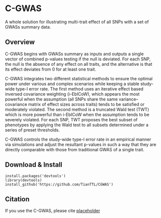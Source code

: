 # C-GWAS
A whole solution for illustrating multi-trait effect of all SNPs with a set of GWASs summary data.

## Overview
C-GWAS begins with GWASs summary as inputs and outputs a single vector of combined p-values testing if the null is deviated. For each SNP, the null is the absence of any effect on all traits, and the alternative is that its
effect deviates from 0 for at least one trait.

C-GWAS integrates two different statistical methods to ensure the optimal power under various and complex scenarios while keeping a stable study-wide type-I error rate. The first method uses an iterative effect based inversed
covariance weighting (i-EbICoW), which appears the most powerful when the assumption (all SNPs share the same variance–covariance matrix of effect sizes across traits) tends to be satisfied or moderately violated. The second
method is a truncated Wald test (TWT) which is more powerful than i-EbICoW when the assumption tends to be severely violated. For each SNP, TWT proposes the best subset of phenotypes by applying the Wald test to all subsets
determined under a series of preset thresholds.

C-GWAS controls the study-wide type-I error rate in an empirical manner via simulations and adjust the resultant p-values in such a way that they are directly comparable with those from traditional GWAS of a single trait.

## Download & Install
```
install.packages('devtools')
library(devtools)
install_github('https://github.com/TianTTL/CGWAS')
```

## Citation
If you use the C-GWAS, please cite
[placeholder]()
